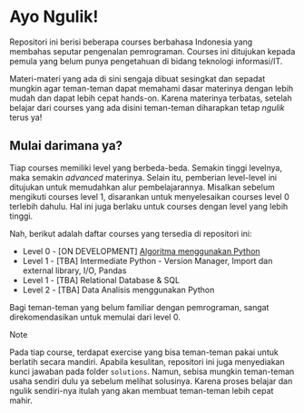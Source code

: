# Ayo Ngulik!

Repositori ini berisi beberapa courses berbahasa Indonesia yang membahas seputar pengenalan pemrograman. Courses ini ditujukan kepada pemula yang belum punya pengetahuan di bidang teknologi informasi/IT.

Materi-materi yang ada di sini sengaja dibuat sesingkat dan sepadat mungkin agar teman-teman dapat memahami dasar materinya dengan lebih mudah dan dapat lebih cepat hands-on. Karena materinya terbatas, setelah belajar dari courses yang ada disini teman-teman diharapkan tetap *ngulik* terus ya!

## Mulai darimana ya?

Tiap courses memiliki level yang berbeda-beda. Semakin tinggi levelnya, maka semakin *advanced* materinya. Selain itu, pemberian level-level ini ditujukan untuk memudahkan alur pembelajarannya. Misalkan sebelum mengikuti courses level 1, disarankan untuk menyelesaikan courses level 0 terlebih dahulu. Hal ini juga berlaku untuk courses dengan level yang lebih tinggi.

Nah, berikut adalah daftar courses yang tersedia di repositori ini:

- Level 0 - [ON DEVELOPMENT] [Algoritma menggunakan Python](https://github.com/rahmanda/ayongulik/tree/main/courses/level-0/algoritma-menggunakan-python)
- Level 1 - [TBA] Intermediate Python - Version Manager, Import dan external library, I/O, Pandas
- Level 1 - [TBA] Relational Database & SQL
- Level 2 - [TBA] Data Analisis menggunakan Python

Bagi teman-teman yang belum familiar dengan pemrograman, sangat direkomendasikan untuk memulai dari level 0.

> [!NOTE]
> Pada tiap course, terdapat exercise yang bisa teman-teman pakai untuk berlatih secara mandiri. Apabila kesulitan, repositori ini juga menyediakan kunci jawaban pada folder `solutions`. Namun, sebisa mungkin teman-teman usaha sendiri dulu ya sebelum melihat solusinya. Karena proses belajar dan ngulik sendiri-nya itulah yang akan membuat teman-teman lebih cepat mahir.